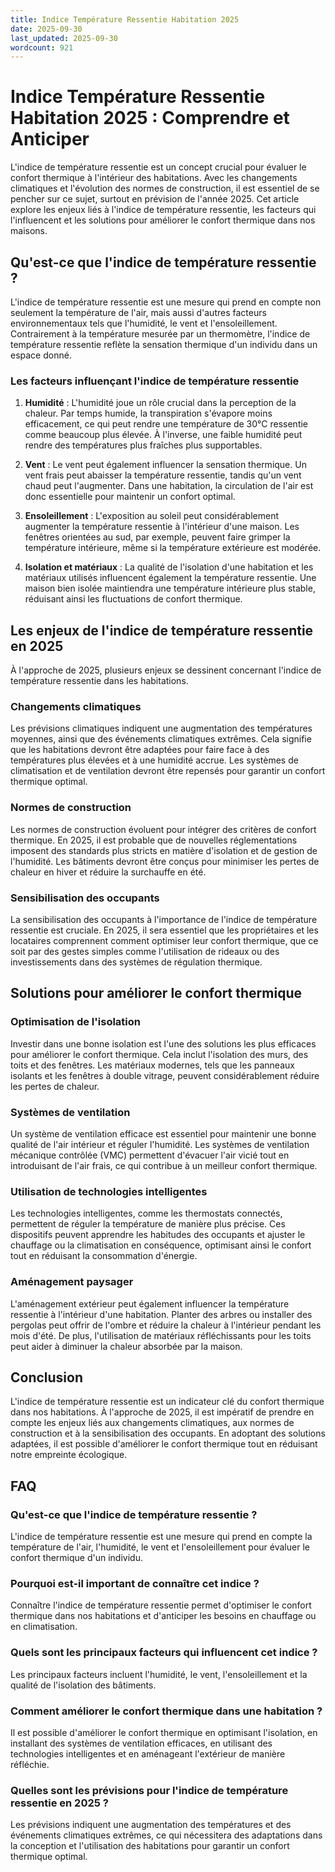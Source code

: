 ```yaml
---
title: Indice Température Ressentie Habitation 2025
date: 2025-09-30
last_updated: 2025-09-30
wordcount: 921
---
```


# Indice Température Ressentie Habitation 2025 : Comprendre et Anticiper

L'indice de température ressentie est un concept crucial pour évaluer le confort thermique à l'intérieur des habitations. Avec les changements climatiques et l'évolution des normes de construction, il est essentiel de se pencher sur ce sujet, surtout en prévision de l'année 2025. Cet article explore les enjeux liés à l'indice de température ressentie, les facteurs qui l'influencent et les solutions pour améliorer le confort thermique dans nos maisons.

## Qu'est-ce que l'indice de température ressentie ?

L'indice de température ressentie est une mesure qui prend en compte non seulement la température de l'air, mais aussi d'autres facteurs environnementaux tels que l'humidité, le vent et l'ensoleillement. Contrairement à la température mesurée par un thermomètre, l'indice de température ressentie reflète la sensation thermique d'un individu dans un espace donné.

### Les facteurs influençant l'indice de température ressentie

1. **Humidité** : L'humidité joue un rôle crucial dans la perception de la chaleur. Par temps humide, la transpiration s'évapore moins efficacement, ce qui peut rendre une température de 30°C ressentie comme beaucoup plus élevée. À l'inverse, une faible humidité peut rendre des températures plus fraîches plus supportables.

2. **Vent** : Le vent peut également influencer la sensation thermique. Un vent frais peut abaisser la température ressentie, tandis qu'un vent chaud peut l'augmenter. Dans une habitation, la circulation de l'air est donc essentielle pour maintenir un confort optimal.

3. **Ensoleillement** : L'exposition au soleil peut considérablement augmenter la température ressentie à l'intérieur d'une maison. Les fenêtres orientées au sud, par exemple, peuvent faire grimper la température intérieure, même si la température extérieure est modérée.

4. **Isolation et matériaux** : La qualité de l'isolation d'une habitation et les matériaux utilisés influencent également la température ressentie. Une maison bien isolée maintiendra une température intérieure plus stable, réduisant ainsi les fluctuations de confort thermique.

## Les enjeux de l'indice de température ressentie en 2025

À l'approche de 2025, plusieurs enjeux se dessinent concernant l'indice de température ressentie dans les habitations.

### Changements climatiques

Les prévisions climatiques indiquent une augmentation des températures moyennes, ainsi que des événements climatiques extrêmes. Cela signifie que les habitations devront être adaptées pour faire face à des températures plus élevées et à une humidité accrue. Les systèmes de climatisation et de ventilation devront être repensés pour garantir un confort thermique optimal.

### Normes de construction

Les normes de construction évoluent pour intégrer des critères de confort thermique. En 2025, il est probable que de nouvelles réglementations imposent des standards plus stricts en matière d'isolation et de gestion de l'humidité. Les bâtiments devront être conçus pour minimiser les pertes de chaleur en hiver et réduire la surchauffe en été.

### Sensibilisation des occupants

La sensibilisation des occupants à l'importance de l'indice de température ressentie est cruciale. En 2025, il sera essentiel que les propriétaires et les locataires comprennent comment optimiser leur confort thermique, que ce soit par des gestes simples comme l'utilisation de rideaux ou des investissements dans des systèmes de régulation thermique.

## Solutions pour améliorer le confort thermique

### Optimisation de l'isolation

Investir dans une bonne isolation est l'une des solutions les plus efficaces pour améliorer le confort thermique. Cela inclut l'isolation des murs, des toits et des fenêtres. Les matériaux modernes, tels que les panneaux isolants et les fenêtres à double vitrage, peuvent considérablement réduire les pertes de chaleur.

### Systèmes de ventilation

Un système de ventilation efficace est essentiel pour maintenir une bonne qualité de l'air intérieur et réguler l'humidité. Les systèmes de ventilation mécanique contrôlée (VMC) permettent d'évacuer l'air vicié tout en introduisant de l'air frais, ce qui contribue à un meilleur confort thermique.

### Utilisation de technologies intelligentes

Les technologies intelligentes, comme les thermostats connectés, permettent de réguler la température de manière plus précise. Ces dispositifs peuvent apprendre les habitudes des occupants et ajuster le chauffage ou la climatisation en conséquence, optimisant ainsi le confort tout en réduisant la consommation d'énergie.

### Aménagement paysager

L'aménagement extérieur peut également influencer la température ressentie à l'intérieur d'une habitation. Planter des arbres ou installer des pergolas peut offrir de l'ombre et réduire la chaleur à l'intérieur pendant les mois d'été. De plus, l'utilisation de matériaux réfléchissants pour les toits peut aider à diminuer la chaleur absorbée par la maison.

## Conclusion

L'indice de température ressentie est un indicateur clé du confort thermique dans nos habitations. À l'approche de 2025, il est impératif de prendre en compte les enjeux liés aux changements climatiques, aux normes de construction et à la sensibilisation des occupants. En adoptant des solutions adaptées, il est possible d'améliorer le confort thermique tout en réduisant notre empreinte écologique.

## FAQ

### Qu'est-ce que l'indice de température ressentie ?

L'indice de température ressentie est une mesure qui prend en compte la température de l'air, l'humidité, le vent et l'ensoleillement pour évaluer le confort thermique d'un individu.

### Pourquoi est-il important de connaître cet indice ?

Connaître l'indice de température ressentie permet d'optimiser le confort thermique dans nos habitations et d'anticiper les besoins en chauffage ou en climatisation.

### Quels sont les principaux facteurs qui influencent cet indice ?

Les principaux facteurs incluent l'humidité, le vent, l'ensoleillement et la qualité de l'isolation des bâtiments.

### Comment améliorer le confort thermique dans une habitation ?

Il est possible d'améliorer le confort thermique en optimisant l'isolation, en installant des systèmes de ventilation efficaces, en utilisant des technologies intelligentes et en aménageant l'extérieur de manière réfléchie.

### Quelles sont les prévisions pour l'indice de température ressentie en 2025 ?

Les prévisions indiquent une augmentation des températures et des événements climatiques extrêmes, ce qui nécessitera des adaptations dans la conception et l'utilisation des habitations pour garantir un confort thermique optimal.